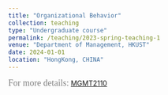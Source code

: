 ```yaml
---
title: "Organizational Behavior"
collection: teaching
type: "Undergraduate course"
permalink: /teaching/2023-spring-teaching-1
venue: "Department of Management, HKUST"
date: 2024-01-01
location: "HongKong, CHINA"
---
```


<font color=gray size=4 face="calibri">For more details:</font> [MGMT2110](https://libguides.hkust.edu.hk/mgmt2110)

